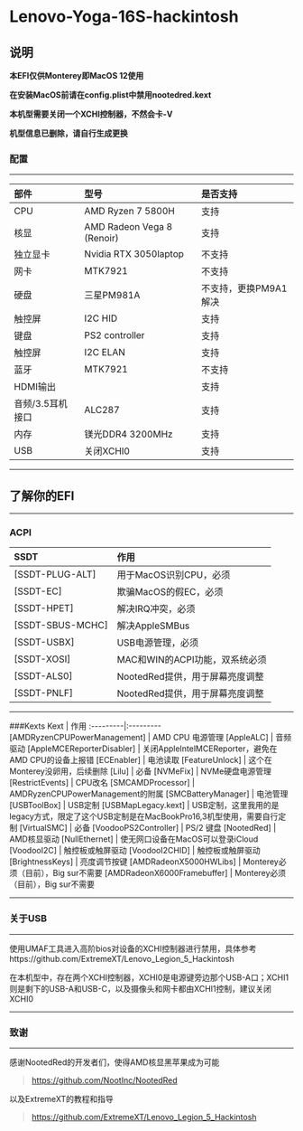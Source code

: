# Lenovo-Yoga-16S-hackintosh

## 说明

**本EFI仅供Monterey即MacOS 12使用**

**在安装MacOS前请在config.plist中禁用nootedred.kext**

**本机型需要关闭一个XCHI控制器，不然会卡-V**

**机型信息已删除，请自行生成更换**

### 配置

---
部件|型号|是否支持
:-|:-|:-|
CPU|AMD Ryzen 7 5800H|支持
核显|AMD Radeon Vega 8 (Renoir)|支持
独立显卡|Nvidia RTX 3050laptop|不支持
网卡|MTK7921|不支持
硬盘|三星PM981A|不支持，更换PM9A1解决
触控屏|I2C HID|支持
键盘|PS2 controller|支持
触控屏|I2C ELAN|支持
蓝牙|MTK7921|不支持
HDMI输出||支持
音频/3.5耳机接口|ALC287|支持
内存|镁光DDR4 3200MHz|支持
USB|关闭XCHI0|支持

---
## 了解你的EFI

---
### ACPI
SSDT | 作用
:---------|:---------
[SSDT-PLUG-ALT] | 用于MacOS识别CPU，必须
[SSDT-EC] | 欺骗MacOS的假EC，必须
[SSDT-HPET] | 解决IRQ冲突，必须
[SSDT-SBUS-MCHC] | 解决AppleSMBus
[SSDT-USBX] | USB电源管理，必须
[SSDT-XOSI] | MAC和WIN的ACPI功能，双系统必须
[SSDT-ALS0] | NootedRed提供，用于屏幕亮度调整
[SSDT-PNLF] | NootedRed提供，用于屏幕亮度调整

---
###Kexts
Kext | 作用
:---------|:---------
[AMDRyzenCPUPowerManagement] | AMD CPU 电源管理
[AppleALC] | 音频驱动
[AppleMCEReporterDisabler] | 关闭AppleIntelMCEReporter，避免在AMD CPU的设备上报错
[ECEnabler] | 电池读取
[FeatureUnlock] | 这个在Monterey没卵用，后续删除
[Lilu] | 必备
[NVMeFix] | NVMe硬盘电源管理
[RestrictEvents] | CPU改名
[SMCAMDProcessor] | AMDRyzenCPUPowerManagement的附属
[SMCBatteryManager] | 电池管理
[USBToolBox] | USB定制
[USBMapLegacy.kext] | USB定制，这里我用的是legacy方式，限定了这个USB定制是在MacBookPro16,3机型使用，需要自行定制
[VirtualSMC] | 必备
[VoodooPS2Controller] | PS/2 键盘
[NootedRed] | AMD核显驱动
[NullEthernet] | 使无网口设备在MacOS可以登录iCloud
[VoodooI2C] | 触控板或触屏驱动
[VoodooI2CHID] | 触控板或触屏驱动
[BrightnessKeys] | 亮度调节按键
[AMDRadeonX5000HWLibs] | Monterey必须（目前），Big sur不需要
[AMDRadeonX6000Framebuffer] | Monterey必须（目前），Big sur不需要

---
### 关于USB

---
使用UMAF工具进入高阶bios对设备的XCHI控制器进行禁用，具体参考https://github.com/ExtremeXT/Lenovo_Legion_5_Hackintosh

在本机型中，存在两个XCHI控制器，XCHI0是电源键旁边那个USB-A口；XCHI1则是剩下的USB-A和USB-C，以及摄像头和网卡都由XCHI1控制，建议关闭XCHI0

---
### 致谢

---
感谢NootedRed的开发者们，使得AMD核显黑苹果成为可能
>https://github.com/NootInc/NootedRed

以及ExtremeXT的教程和指导
>https://github.com/ExtremeXT/Lenovo_Legion_5_Hackintosh

